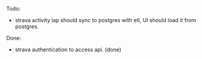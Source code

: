 Todo:

- strava activity lap should sync to postgres with etl, UI should load it from postgres.

Done:

- strava authentication to access api. (done)
